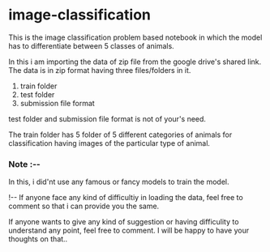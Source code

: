 # image-classification

This is the image classification problem based notebook in which the model has to differentiate between 5 classes of animals.

In this i am importing the data of zip file from the google drive's shared link. The data is in zip format having three files/folders in it.
1) train folder
2) test folder
3) submission file format 

test folder and submission file format is not of your's need.

The train folder has 5 folder of 5 different categories of animals for classification having images of the particular type of animal.


### Note :--
In this, i did'nt use any famous or fancy models to train the model.

!-- If anyone face any kind of difficultiy in loading the data, feel free to comment so that i can provide you the same.

If anyone wants to give any kind of suggestion or having difficulity to understand any point, feel free to comment. I will be happy to have your thoughts on that..
